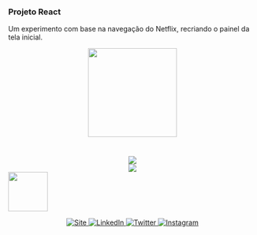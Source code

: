 ### Projeto React

Um experimento com base na navegação do Netflix, recriando o painel da tela inicial.




<div align="center" >
  <img width="180" src="https://user-images.githubusercontent.com/57417305/82011586-ccbeee80-964b-11ea-949a-45da755b641b.png" />
</div>
<h1></h2>
<div  align="center">
  <img margin-top="20px" width="" src="https://user-images.githubusercontent.com/57417305/82046959-52608f80-9688-11ea-8a4a-83d6716fbb8b.gif" />
</div>

<div  align="center">
  <img src="https://user-images.githubusercontent.com/57417305/82096864-25d46400-96d8-11ea-8365-e8777af1bba9.png" />
</div>

<div  align="letf">
  <img width="80" src="https://ik.imagekit.io/fernandadegolin/fe_ubZ9V1aBl.png" />
<!-- Site -->
<p align="center">
  
  <a href="https://fernandadegolin.github.io/fernandadegolin/" target="_blank">
    <img alt="Site" src="https://img.shields.io/twitter/url?label=Site&logoColor=white&style=for-the-badge&url=https%3A%2F%2Ffernandadegolin.github.io%2Ffernandadegolin%2F">
  </a>


<!-- LinkedIn -->
  <a href="https://www.linkedin.com/in/fernandadegolin/">
    <img alt="LinkedIn" src="https://img.shields.io/twitter/url?label=linkedin&logo=linkedin&logoColor=white&style=for-the-badge&url=https%3A%2F%2Fwww.linkedin.com%2Fin%2Ffernandadegolin%2F">
  </a>

<!-- Twitter -->
  <a href="https://twitter.com/fesiviero">
    <img alt="Twitter" src="https://img.shields.io/twitter/url?label=twitter&logo=twitter&logoColor=white&style=for-the-badge&url=https%3A%2F%2Ftwitter.com%2Ffesiviero">
  </a>
  
  
  <!-- Instagram -->
  <a href="https://www.instagram.com/fernandadegolin/">
    <img alt="Instagram" src="https://img.shields.io/twitter/url?label=instagram&logo=instagram&logoColor=white&style=for-the-badge&url=https%3A%2F%2Fwww.instagram.com%2Ffernandadegolin%2F">
  </a>
  </p>
</div>

